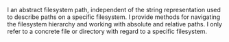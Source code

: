 I an abstract filesystem path, independent of the string representation used to describe paths on a specific filesystem. I provide methods for navigating the filesystem hierarchy and working with absolute and relative paths. I only refer to a concrete file or directory with regard to a specific filesystem.